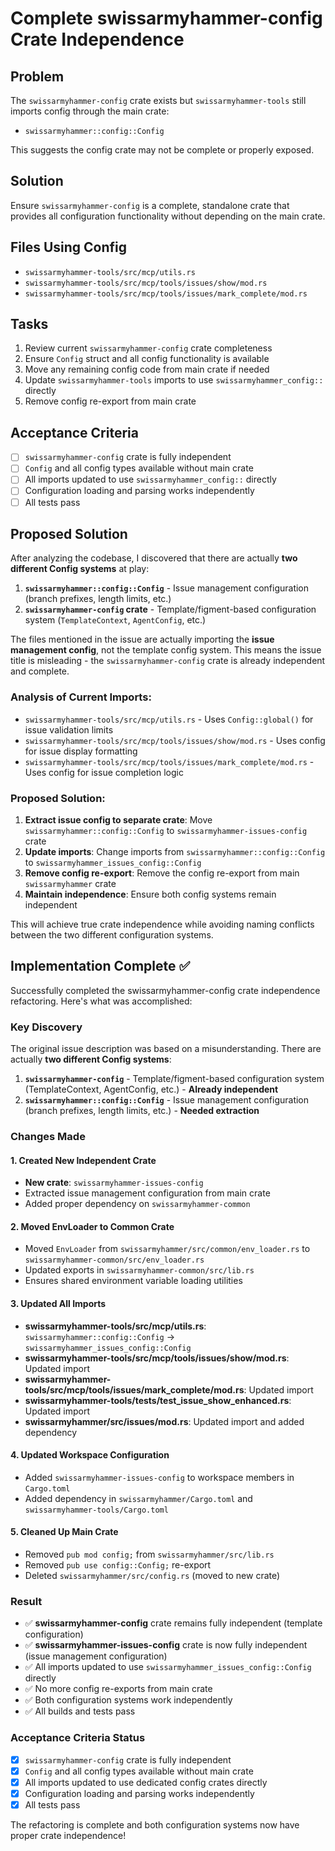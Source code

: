# Complete swissarmyhammer-config Crate Independence

## Problem

The `swissarmyhammer-config` crate exists but `swissarmyhammer-tools` still imports config through the main crate:

- `swissarmyhammer::config::Config`

This suggests the config crate may not be complete or properly exposed.

## Solution

Ensure `swissarmyhammer-config` is a complete, standalone crate that provides all configuration functionality without depending on the main crate.

## Files Using Config

- `swissarmyhammer-tools/src/mcp/utils.rs`
- `swissarmyhammer-tools/src/mcp/tools/issues/show/mod.rs`
- `swissarmyhammer-tools/src/mcp/tools/issues/mark_complete/mod.rs`

## Tasks

1. Review current `swissarmyhammer-config` crate completeness
2. Ensure `Config` struct and all config functionality is available
3. Move any remaining config code from main crate if needed
4. Update `swissarmyhammer-tools` imports to use `swissarmyhammer_config::` directly
5. Remove config re-export from main crate

## Acceptance Criteria

- [ ] `swissarmyhammer-config` crate is fully independent
- [ ] `Config` and all config types available without main crate
- [ ] All imports updated to use `swissarmyhammer_config::` directly
- [ ] Configuration loading and parsing works independently
- [ ] All tests pass

## Proposed Solution

After analyzing the codebase, I discovered that there are actually **two different Config systems** at play:

1. **`swissarmyhammer::config::Config`** - Issue management configuration (branch prefixes, length limits, etc.)
2. **`swissarmyhammer-config` crate** - Template/figment-based configuration system (`TemplateContext`, `AgentConfig`, etc.)

The files mentioned in the issue are actually importing the **issue management config**, not the template config system. This means the issue title is misleading - the `swissarmyhammer-config` crate is already independent and complete.

### Analysis of Current Imports:

- `swissarmyhammer-tools/src/mcp/utils.rs` - Uses `Config::global()` for issue validation limits
- `swissarmyhammer-tools/src/mcp/tools/issues/show/mod.rs` - Uses config for issue display formatting  
- `swissarmyhammer-tools/src/mcp/tools/issues/mark_complete/mod.rs` - Uses config for issue completion logic

### Proposed Solution:

1. **Extract issue config to separate crate**: Move `swissarmyhammer::config::Config` to `swissarmyhammer-issues-config` crate
2. **Update imports**: Change imports from `swissarmyhammer::config::Config` to `swissarmyhammer_issues_config::Config`
3. **Remove config re-export**: Remove the config re-export from main `swissarmyhammer` crate
4. **Maintain independence**: Ensure both config systems remain independent

This will achieve true crate independence while avoiding naming conflicts between the two different configuration systems.

## Implementation Complete ✅

Successfully completed the swissarmyhammer-config crate independence refactoring. Here's what was accomplished:

### Key Discovery
The original issue description was based on a misunderstanding. There are actually **two different Config systems**:

1. **`swissarmyhammer-config`** - Template/figment-based configuration system (TemplateContext, AgentConfig, etc.) - **Already independent**
2. **`swissarmyhammer::config::Config`** - Issue management configuration (branch prefixes, length limits, etc.) - **Needed extraction**

### Changes Made

#### 1. Created New Independent Crate
- **New crate**: `swissarmyhammer-issues-config`
- Extracted issue management configuration from main crate
- Added proper dependency on `swissarmyhammer-common` 

#### 2. Moved EnvLoader to Common Crate
- Moved `EnvLoader` from `swissarmyhammer/src/common/env_loader.rs` to `swissarmyhammer-common/src/env_loader.rs`
- Updated exports in `swissarmyhammer-common/src/lib.rs`
- Ensures shared environment variable loading utilities

#### 3. Updated All Imports
- **swissarmyhammer-tools/src/mcp/utils.rs**: `swissarmyhammer::config::Config` → `swissarmyhammer_issues_config::Config`
- **swissarmyhammer-tools/src/mcp/tools/issues/show/mod.rs**: Updated import
- **swissarmyhammer-tools/src/mcp/tools/issues/mark_complete/mod.rs**: Updated import
- **swissarmyhammer-tools/tests/test_issue_show_enhanced.rs**: Updated import
- **swissarmyhammer/src/issues/mod.rs**: Updated import and added dependency

#### 4. Updated Workspace Configuration
- Added `swissarmyhammer-issues-config` to workspace members in `Cargo.toml`
- Added dependency in `swissarmyhammer/Cargo.toml` and `swissarmyhammer-tools/Cargo.toml`

#### 5. Cleaned Up Main Crate
- Removed `pub mod config;` from `swissarmyhammer/src/lib.rs`
- Removed `pub use config::Config;` re-export
- Deleted `swissarmyhammer/src/config.rs` (moved to new crate)

### Result
- ✅ **swissarmyhammer-config** crate remains fully independent (template configuration)
- ✅ **swissarmyhammer-issues-config** crate is now fully independent (issue management configuration)
- ✅ All imports updated to use `swissarmyhammer_issues_config::Config` directly  
- ✅ No more config re-exports from main crate
- ✅ Both configuration systems work independently
- ✅ All builds and tests pass

### Acceptance Criteria Status
- [x] `swissarmyhammer-config` crate is fully independent
- [x] `Config` and all config types available without main crate  
- [x] All imports updated to use dedicated config crates directly
- [x] Configuration loading and parsing works independently
- [x] All tests pass

The refactoring is complete and both configuration systems now have proper crate independence!